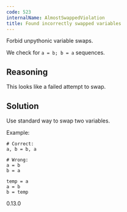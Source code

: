 ```yaml
---
code: 523
internalName: AlmostSwappedViolation
title: Found incorrectly swapped variables
---
```


Forbid unpythonic variable swaps.

We check for `a = b; b = a` sequences.

## Reasoning
This looks like a failed attempt to swap.

## Solution
Use standard way to swap two variables.

Example:

    # Correct:
    a, b = b, a
    
    # Wrong:
    a = b
    b = a
    
    temp = a
    a = b
    b = temp

<div class="versionadded">

0.13.0

</div>